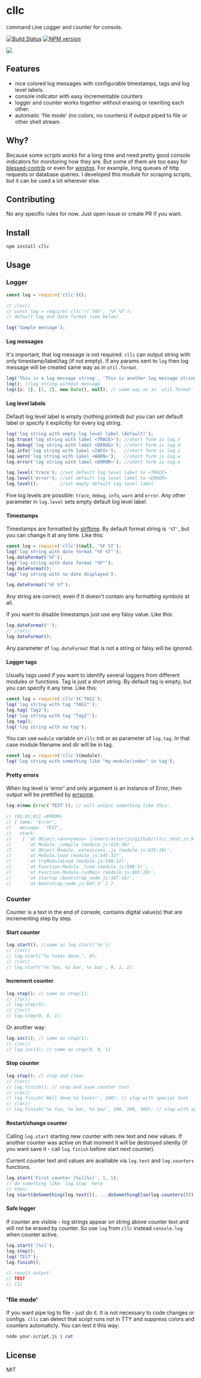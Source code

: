 # cllc

`C`ommand `L`ine `L`ogger and `C`ounter for console.

[![Build Status][travis-image]][travis-url]
[![NPM version][npm-image]][npm-url]

![](screencast.gif)

## Features

* nice colored log messages with configurable timestamps, tags and log level labels.
* console indicator with easy incrementable counters
* logger and counter works together without erasing or rewriting each other.
* automatic 'file mode' (no colors, no counters) if output piped to file or other shell stream.

## Why?

Because some scripts works for a long time and need pretty good console indicators for monitoring how they are. But some of them are too easy for [blessed-contrib](https://github.com/yaronn/blessed-contrib) or even for [winston](https://github.com/winstonjs/winston). For example, long queues of http requests or database queries. I developed this module for scraping scripts, but it can be used a lot wherever else.

## Contributing

No any specific rules for now. Just open issue or create PR if you want.

## Install

```bash
npm install cllc
```

## Usage

### Logger

```js
const log = require('cllc')();

// //or//
// const log = require('cllc')('TAG', '%F %T');
// default tag and date format (see below)

log('Sample message');
```

#### Log messages

It's important, that log message is not required. `cllc` can output string with only timestamp/label/tag (if not empty). If any params sent to `log` then log message will be created same way as in `util.format`.

```js
log('This is a log message string', 'This is another log message string');
log(); //log string without message
log({a: 1}, [1, 2], new Date(), null); // same way as in `util.format`
```

#### Log level labels

Default log level label is empty (nothing printed) but you can set default label or specify it explicitly for every log string.

```js
log('log string with empty log level label (default)');
log.trace('log string with label <TRACE>'); //short form is log.t
log.debug('log string with label <DEBUG>'); //short form is log.d
log.info('log string with label <INFO>');   //short form is log.i
log.warn('log string with label <WARN>');   //short form is log.w
log.error('log string with label <ERROR>'); //short form is log.e

log.level('trace'); //set default log level label to <TRACE>
log.level('error'); //set default log level label to <ERROR>
log.level();        //set empty default log level label
```

Five log levels are possible: `trace`, `debug`, `info`, `warn` and `error`. Any other parameter in `log.level` sets empty default log level label.

#### Timestamps

Timestamps are formatted by [strftime](https://github.com/samsonjs/strftime). By default format string is `'%T'`, but you can change it at any time. Like this:

```js
const log = require('cllc')(null, '%F %T');
log('log string with date format "%F %T"');
log.dateFormat('%F');
log('log string with date format "%F"');
log.dateFormat();
log('log string with no date displayed');
```

```js
log.dateFormat('%F %T');
```

Any string are correct, even if it doesn't contain any formatting symbols at all.

If you want to disable timestamps just use any falsy value.  Like this:

```js
log.dateFormat('');
// //or//
log.dateFormat();
```
Any parameter of `log.dateFormat` that is not a string or falsy  will be ignored.

#### Logger tags

Usually tags used if you want to identify several loggers from different modules or functions. Tag is just a short string. By default tag is empty, but you can specify it any time. Like this:

```js
const log = require('cllc')('TAG1');
log('log string with tag "TAG1"');
log.tag('Tag2');
log('log string with tag "Tag2"');
log.tag();
log('log string with no tag');
```

You can use `module` variable on `cllc` init or as parameter of `log.tag`. In that case module filename and dir will be in tag.

```js
const log = require('cllc')(module);
log('log string with something like "my-module/index" in tag');
```

#### Pretty errors

When log level is 'error' and only argument is an instance of Error, then output will be prettified by [errsome](https://github.com/astur/errsome).

```js
log.e(new Error('TEST')); // will output something like this:

// [01:01:01] <ERROR>
// { name: 'Error',
//   message: 'TEST',
//   stack:
//    [ 'at Object.<anonymous> (/Users/astur/js/github/cllc/_test.js:9:7)',
//      'at Module._compile (module.js:624:30)',
//      'at Object.Module._extensions..js (module.js:635:10)',
//      'at Module.load (module.js:545:32)',
//      'at tryModuleLoad (module.js:508:12)',
//      'at Function.Module._load (module.js:500:3)',
//      'at Function.Module.runMain (module.js:665:10)',
//      'at startup (bootstrap_node.js:187:16)',
//      'at bootstrap_node.js:607:3' ] }
```

### Counter

Counter is a text in the end of console, contains digital value(s) that are incrementing step by step.

#### Start counter

```js
log.start(); //same as log.start('%s');
// //or//
// log.start('%s tasks done.', 0);
// //or//
// log.start('%s foo, %s bar, %s baz', 0, 1, 2);
```

#### Increment counter

```js
log.step(); // same as step(1);
// //or//
// log.step(5);
// //or//
// log.step(0, 0, 1);
```

Or another way:

```js
log.inc(1); // same as step(1);
// //or//
// log.inc(3); // same as step(0, 0, 1)
```

#### Stop counter

```js
log.stop(); // stop and clear
// //or//
// log.finish(); // stop and save counter text
// //or//
// log.finish('Well done %s tasks!', 100); // stop with special text
// //or//
// log.finish('%s foo, %s bar, %s baz', 100, 200, 300); // stop with special text
```

#### Restart/change counter

Calling `log.start` starting new counter with new text and new values. If another counter was active on that moment it will be destroyed silently (if you want save it - call `log.finish` before start next counter).

Current counter text and values are availiable via `log.text` and `log.counters` functions.

```js
log.start('First counter [%s][%s]', 1, 5);
// do something like `log.step` here
// then:
log start(doSomething(log.text()), ...doSomethingElse(log.counters()));
```

#### Safe logger

If counter are visible - log strings appear on string above counter text and will not be erased by counter. So use `log` from `cllc` instead `console.log` when counter active.

```js
log.start('[%s]');
log.step();
log('TEST');
log.finish();

// result output:
// TEST
// [1]
```

### 'file mode'

If you want pipe log to file - just do it. It is not necessary to code changes or configs. `cllc` can detect that script runs not in TTY and suppress colors and counters automaticly. You can test it this way:

```bash
node your-script.js | cat
```

## License

MIT

[npm-url]: https://npmjs.org/package/cllc
[npm-image]: https://badge.fury.io/js/cllc.svg
[travis-url]: https://travis-ci.org/astur/cllc
[travis-image]: https://travis-ci.org/astur/cllc.svg?branch=master